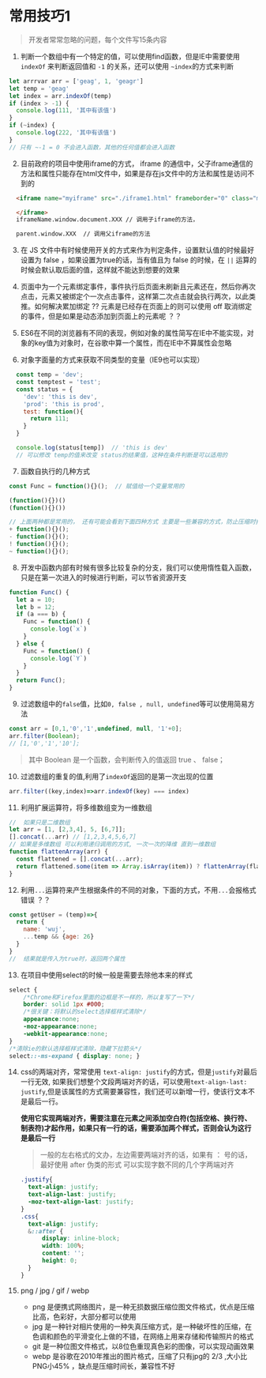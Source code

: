 # 常用技巧1

> 开发者常常忽略的问题，每个文件写15条内容

1. 判断一个数组中有一个特定的值，可以使用find函数，但是IE中需要使用 `indexOf` 来判断返回值和 `-1` 的关系，还可以使用 `~index`的方式来判断
```js
let arrrvar arr = ['geag', 1, 'geagr']
let temp = 'geag'
let index = arr.indexOf(temp)
if (index > -1) {
  console.log(111, '其中有该值')
}
if (~index) {
  console.log(222, '其中有该值')
}
// 只有 ~-1 = 0 不会进入函数，其他的任何值都会进入函数
```

2. 目前政府的项目中使用iframe的方式， iframe 的通信中，父子iframe通信的方法和属性只能存在html文件中，如果是存在js文件中的方法和属性是访问不到的
```html
  <iframe name="myiframe" src="./iframe1.html" frameborder="0" class="myiframe">

  </iframe>
  iframeName.window.document.XXX // 调用子iframe的方法，

  parent.window.XXX  // 调用父iframe的方法
```

3. 在 JS 文件中有时候使用开关的方式来作为判定条件，设置默认值的时候最好设置为 false ，如果设置为true的话，当有值且为 false 的时候，在 `||` 运算的时候会默认取后面的值，这样就不能达到想要的效果

4. 页面中为一个元素绑定事件，事件执行后页面未刷新且元素还在，然后你再次点击，元素又被绑定个一次点击事件，这样第二次点击就会执行两次，以此类推。如何解决累加绑定 ??  元素是已经存在页面上的则可以使用 off 取消绑定的事件，但是如果是动态添加到页面上的元素呢 ？？

5. ES6在不同的浏览器有不同的表现，例如对象的属性简写在IE中不能实现，对象的key值为对象时，在谷歌中算一个属性，而在IE中不算属性会忽略

6. 对象字面量的方式来获取不同类型的变量（IE9也可以实现）
```js
  const temp = 'dev';
  const temptest = 'test';
  const status = {
    'dev': 'this is dev',
    'prod': 'this is prod',
    test: function(){
      return 111;
    }
  }

  console.log(status[temp])  // 'this is dev'
  // 可以修改 temp的值来改变 status的结果值，这种在条件判断是可以适用的
```

7. 函数自执行的几种方式
  ```js
  const Func = function(){}();  // 赋值给一个变量常用的

  (function(){})()
  (function(){}())

  // 上面两种都是常用的， 还有可能会看到下面四种方式 主要是一些兼容的方式，防止压缩时报错
  + function(){}();
  - function(){}();
  ! function(){}();
  ~ function(){}();
  ```

8. 开发中函数内部有时候有很多比较复杂的分支，我们可以使用惰性载入函数，只是在第一次进入的时候进行判断，可以节省资源开支
```js
function Func() {
  let a = 10;
  let b = 12;
  if (a === b) {
    Func = function() {
      console.log(`x`)
    }
  } else {
    Func = function() {
      console.log(`Y`)
    }
  }
  return Func();
}
```

9. 过滤数组中的`false`值，比如`0, false , null, undefined`等可以使用简易方法
```js
const arr = [0,1,'0','1',undefined, null, '1'+0];
arr.filter(Boolean);
// [1,'0','1','10'];
```
> 其中 Boolean 是一个函数，会判断传入的值返回 true 、 false；

10. 过滤数组的重复的值,利用了`indexOf`返回的是第一次出现的位置
```js
arr.filter((key,index)=>arr.indexOf(key) === index)
```

11. 利用扩展运算符，将多维数组变为一维数组
```js
//  如果只是二维数组
let arr = [1, [2,3,4], 5, [6,7]];
[].concat(...arr) // [1,2,3,4,5,6,7]
// 如果是多维数组 可以利用递归调用的方式, 一次一次的降维 直到一维数组
function flattenArray(arr) {
  const flattened = [].concat(...arr);
  return flattened.some(item => Array.isArray(item)) ? flattenArray(flattened) : flattened;
}
```

12. 利用`...`运算符来产生根据条件的不同的对象，下面的方式，不用`...`会报格式错误 ？？
```js
const getUser = (temp)=>{
  return {
    name: 'wuj',
    ...temp && {age: 26}
  }
}
//  结果就是传入为true时，返回两个属性
```

13. 在项目中使用select的时候一般是需要去除他本来的样式
```css
select {
    /*Chrome和Firefox里面的边框是不一样的，所以复写了一下*/
    border: solid 1px #000;
    /*很关键：将默认的select选择框样式清除*/
    appearance:none;
    -moz-appearance:none;
    -webkit-appearance:none;
}
/*清除ie的默认选择框样式清除，隐藏下拉箭头*/
select::-ms-expand { display: none; }
```

14. css的两端对齐，常常使用 `text-align: justify`的方式，但是`justify`对最后一行无效, 如果我们想整个文段两端对齐的话，可以使用`text-align-last: justify`,但是该属性的方式需要兼容性，我们还可以新增一行，使该行文本不是最后一行。
  
    **使用它实现两端对齐，需要注意在元素之间添加空白符(包括空格、换行符、制表符)才起作用，如果只有一行的话，需要添加两个样式，否则会认为这行是最后一行**

    > 一般的左右格式的文办，左边需要两端对齐的话，如果有 ： 号的话，最好使用 after 伪类的形式 可以实现字数不同的几个字两端对齐
   
    ```css
    .justify{
      text-align: justify;
      text-align-last: justify;
      -moz-text-align-last: justify;
    }
    .css{
      text-align: justify;
      &::after {
          display: inline-block;
          width: 100%;
          content: '';
          height: 0;
      }
    }
    ```

15. png / jpg / gif / webp
    - png 是便携式网络图片，是一种无损数据压缩位图文件格式，优点是压缩比高，色彩好，大部分都可以使用
    - jpg 是一种针对相片使用的一种失真压缩方式，是一种破坏性的压缩，在色调和颜色的平滑变化上做的不错，在网络上用来存储和传输照片的格式
    - git 是一种位图文件格式，以8位色重现真色彩的图像，可以实现动画效果
    - webp 是谷歌在2010年推出的图片格式，压缩了只有jpg的 2/3 ,大小比PNG小45% ，缺点是压缩时间长，兼容性不好

